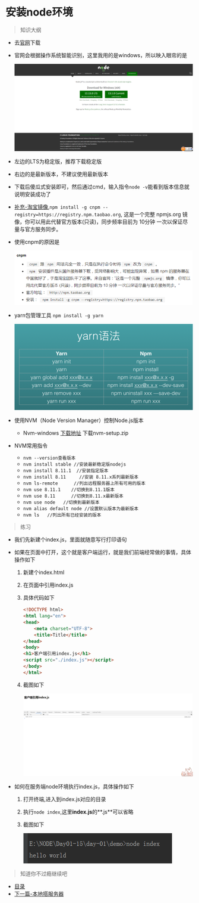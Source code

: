 # 安装node环境

> 知识大纲
* 去[官网](https://nodejs.org/en/)下载
* 官网会根据操作系统智能识别，这里我用的是windows，所以映入眼帘的是

    ![](./images/node官网.jpg)
    
* 左边的LTS为稳定版，推荐下载稳定版
* 右边的是最新版本，不建议使用最新版本
* 下载后傻瓜式安装即可，然后通过cmd，输入指令`node -v`能看到版本信息就说明安装成功了
* [补充-淘宝镜像](https://npm.taobao.org/),`npm install -g cnpm --registry=https://registry.npm.taobao.org`,
    这是一个完整 npmjs.org 镜像，你可以用此代替官方版本(只读)，同步频率目前为 10分钟 一次以保证尽量与官方服务同步。 
    
* 使用cnpm的原因是   

    ![](./images/为什么使用cnpm.jpg)  
    
* yarn包管理工具 `npm install -g yarn`

    ![](./images/yarn常用指令.png)
    
* 使用NVM（Node Version Manager）控制Node.js版本 

    * Nvm-windows  [下载地址](https://github.com/coreybutler/nvm-windows) 下载nvm-setup.zip

* NVM常用指令
    * ``nvm --version查看版本``
    * ``nvm install stable //安装最新稳定版nodejs``
    * ``nvm install 8.11.1  //安装指定版本``
    * ``nvm install 8.11     //安装 8.11.x系列最新版本``
    * ``nvm ls-remote      //列出远程服务器上所有可用的版本``
    * ``nvm use 8.11.1    //切换到8.11.1版本``
    * ``nvm use 8.11      //切换到8.11.x最新版本``
    * ``nvm use node   //切换到最新版本``
    * ``nvm alias default node //设置默认版本为最新版本``
    * ``nvm ls   //列出所有已经安装的版本``     
        
    

> 练习
* 我们先新建个index.js，里面就随意写行打印语句

* 如果在页面中打开，这个就是客户端运行，就是我们前端经常做的事情，具体操作如下
    1. 新建个index.html
    2. 在页面中引用index.js
    3. 具体代码如下
        ```html
        <!DOCTYPE html>
        <html lang="en">
        <head>
            <meta charset="UTF-8">
            <title>Title</title>
        </head>
        <body>
        <h1>客户端引用index.js</h1>
        <script src="./index.js"></script>
        </body>
        </html>
        ```
    4. 截图如下
    
        ![](./images/客户端引用.jpg)    
        
* 如何在服务端node环境执行index.js，具体操作如下
    1. 打开终端,进入到index.js对应的目录
    2. 执行`node index`,这里**index.js**的**.js**可以省略
    3. 截图如下
    
        ![](./images/服务端执行.jpg)
        
> 知道你不过瘾继续吧

* [目录](../../README.md)
* [下一篇-本地搭服务器](../day-02/本地搭服务器.md)
  
        
        
    
        
            